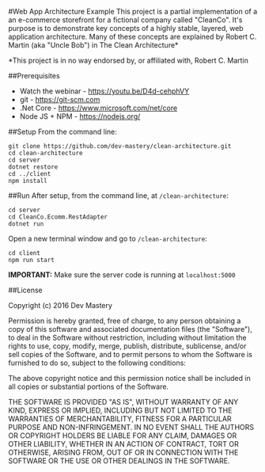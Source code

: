 #Web App Architecture Example
This project is a partial implementation of a an e-commerce storefront for a fictional company called "CleanCo". It's purpose is to demonstrate key concepts of a highly stable, layered, web application architecture.
Many of these concepts are explained by Robert C. Martin (aka "Uncle Bob") in The Clean Architecture*

*This project is in no way endorsed by, or affiliated with, Robert C. Martin

##Prerequisites
* Watch the webinar - https://youtu.be/D4d-cehphVY
* git - https://git-scm.com
* .Net Core - https://www.microsoft.com/net/core
* Node JS + NPM - https://nodejs.org/

##Setup
From the command line:

    git clone https://github.com/dev-mastery/clean-architecture.git
    cd clean-architecture
    cd server
    dotnet restore
    cd ../client
    npm install

##Run
After setup, from the command line, at `/clean-architecture`:

    cd server
    cd CleanCo.Ecomm.RestAdapter
    dotnet run

Open a new terminal window and go to `/clean-architecture`:

    cd client
    npm run start

**IMPORTANT:** Make sure the server code is running at `localhost:5000`

##License

Copyright (c) 2016 Dev Mastery

Permission is hereby granted, free of charge, to any person obtaining a copy of this software and associated documentation files (the "Software"), to deal in the Software without restriction, including without limitation the rights to use, copy, modify, merge, publish, distribute, sublicense, and/or sell copies of the Software, and to permit persons to whom the Software is furnished to do so, subject to the following conditions:

The above copyright notice and this permission notice shall be included in all copies or substantial portions of the Software.

THE SOFTWARE IS PROVIDED "AS IS", WITHOUT WARRANTY OF ANY KIND, EXPRESS OR IMPLIED, INCLUDING BUT NOT LIMITED TO THE WARRANTIES OF MERCHANTABILITY, FITNESS FOR A PARTICULAR PURPOSE AND NON-INFRINGEMENT. IN NO EVENT SHALL THE AUTHORS OR COPYRIGHT HOLDERS BE LIABLE FOR ANY CLAIM, DAMAGES OR OTHER LIABILITY, WHETHER IN AN ACTION OF CONTRACT, TORT OR OTHERWISE, ARISING FROM, OUT OF OR IN CONNECTION WITH THE SOFTWARE OR THE USE OR OTHER DEALINGS IN THE SOFTWARE.
